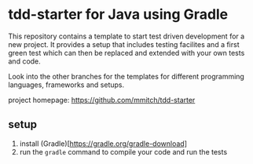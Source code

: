 tdd-starter for Java using Gradle
=================================

This repository contains a template to start test driven development
for a new project.  It provides a setup that includes testing
facilites and a first green test which can then be replaced and
extended with your own tests and code.

Look into the other branches for the templates for different
programming languages, frameworks and setups.

project homepage: https://github.com/mmitch/tdd-starter

setup
-----

1. install (Gradle)[https://gradle.org/gradle-download]
2. run the ``gradle`` command to compile your code and run the tests

